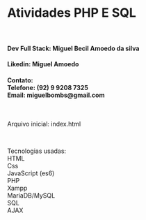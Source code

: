 <h1>
Atividades PHP E SQL
</h1>
<br>

<h4>
Dev Full Stack:
Miguel Becil Amoedo da silva
</h4>

<h4>
Likedin:
Miguel Amoedo
</h4>
<h4> Contato: <br>
Telefone: (92) 9 9208 7325
<br>
Email: miguelbombs@gmail.com
</h4>
<br>

<p>Arquivo inicial: index.html<p>
<br>
<p>
Tecnologias usadas:
<br>
HTML
<br>
Css
<br>
JavaScript (es6)
<br>
PHP
<br>
Xampp
<br>
MariaDB/MySQL
<br>
SQL
<br>
AJAX
</p>
